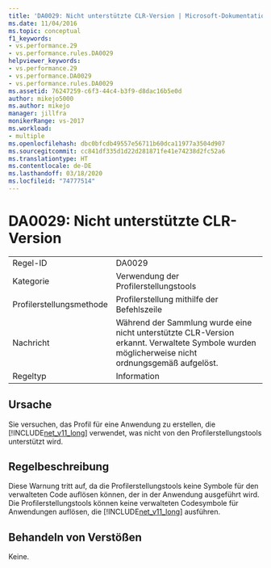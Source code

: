 ```yaml
---
title: 'DA0029: Nicht unterstützte CLR-Version | Microsoft-Dokumentation'
ms.date: 11/04/2016
ms.topic: conceptual
f1_keywords:
- vs.performance.29
- vs.performance.rules.DA0029
helpviewer_keywords:
- vs.performance.29
- vs.performance.DA0029
- vs.performance.rules.DA0029
ms.assetid: 76247259-c6f3-44c4-b3f9-d8dac16b5e0d
author: mikejo5000
ms.author: mikejo
manager: jillfra
monikerRange: vs-2017
ms.workload:
- multiple
ms.openlocfilehash: dbc0bfcdb49557e56711b60dca11977a3504d907
ms.sourcegitcommit: cc841df335d1d22d281871fe41e74238d2fc52a6
ms.translationtype: HT
ms.contentlocale: de-DE
ms.lasthandoff: 03/18/2020
ms.locfileid: "74777514"
---
```

# <a name="da0029-unsupported-clr-version"></a>DA0029: Nicht unterstützte CLR-Version

|||
|-|-|
|Regel-ID|DA0029|
|Kategorie|Verwendung der Profilerstellungstools|
|Profilerstellungsmethode|Profilerstellung mithilfe der Befehlszeile|
|Nachricht|Während der Sammlung wurde eine nicht unterstützte CLR-Version erkannt. Verwaltete Symbole wurden möglicherweise nicht ordnungsgemäß aufgelöst.|
|Regeltyp|Information|

## <a name="cause"></a>Ursache
 Sie versuchen, das Profil für eine Anwendung zu erstellen, die [!INCLUDE[net_v11_long](../profiling/includes/net_v11_long_md.md)] verwendet, was nicht von den Profilerstellungstools unterstützt wird.

## <a name="rule-description"></a>Regelbeschreibung
 Diese Warnung tritt auf, da die Profilerstellungstools keine Symbole für den verwalteten Code auflösen können, der in der Anwendung ausgeführt wird. Die Profilerstellungstools können keine verwalteten Codesymbole für Anwendungen auflösen, die [!INCLUDE[net_v11_long](../profiling/includes/net_v11_long_md.md)] ausführen.

## <a name="how-to-fix-violations"></a>Behandeln von Verstößen
 Keine.
